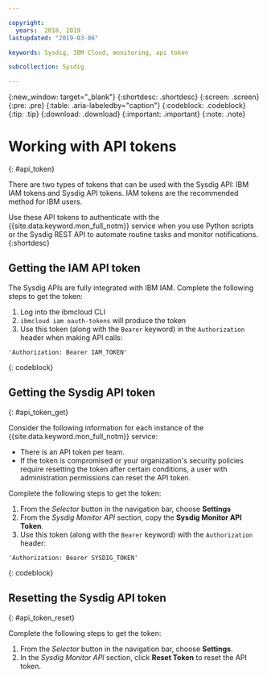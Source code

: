 ```yaml
---

copyright:
  years:  2018, 2019
lastupdated: "2019-03-06"

keywords: Sysdig, IBM Cloud, monitoring, api token

subcollection: Sysdig

---
```


{:new_window: target="_blank"}
{:shortdesc: .shortdesc}
{:screen: .screen}
{:pre: .pre}
{:table: .aria-labeledby="caption"}
{:codeblock: .codeblock}
{:tip: .tip}
{:download: .download}
{:important: .important}
{:note: .note}


# Working with API tokens
{: #api_token}

There are two types of tokens that can be used with the Sysdig API: IBM IAM tokens and Sysdig API tokens. IAM tokens are the recommended method for IBM users.

Use these API tokens to authenticate with the {{site.data.keyword.mon_full_notm}} service when you use Python scripts or the Sysdig REST API to automate routine tasks and monitor notifications.
{:shortdesc}

## Getting the IAM API token
The Sysdig APIs are fully integrated with IBM IAM. Complete the following steps to get the token:

1. Log into the ibmcloud CLI
2. `ibmcloud iam oauth-tokens` will produce the token
3. Use this token (along with the `Bearer` keyword) in the `Authorization` header when making API calls:
  ```
  'Authorization: Bearer IAM_TOKEN'
  ```
  {: codeblock}


## Getting the Sysdig API token
{: #api_token_get}

Consider the following information for each instance of the {{site.data.keyword.mon_full_notm}} service:

* There is an API token per team.
* If the token is compromised or your organization's security policies require resetting the token after certain conditions, a user with administration permissions can reset the API token.

Complete the following steps to get the token:

1. From the *Selector* button in the navigation bar, choose **Settings**
2. From the *Sysdig Monitor API* section, copy the **Sysdig Monitor API Token**.
3. Use this token (along with the `Bearer` keyword) with the `Authorization` header:
  ```
  'Authorization: Bearer SYSDIG_TOKEN'
  ```
  {: codeblock}

## Resetting the Sysdig API token
{: #api_token_reset}

Complete the following steps to get the token:

1. From the *Selector* button in the navigation bar, choose **Settings**.
2. In the *Sysdig Monitor API* section, click **Reset Token** to reset the API token.
